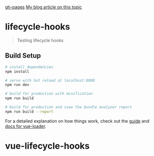 [gh-pages](https://shanegibney.github.io/vue-lifecycle-hooks)
[My blog article on this topic](http://www.shanegibney.com/shanegibney/vue-lifecycle-hooks/)

# lifecycle-hooks

> Testing lifecycle hooks

## Build Setup

``` bash
# install dependencies
npm install

# serve with hot reload at localhost:8080
npm run dev

# build for production with minification
npm run build

# build for production and view the bundle analyzer report
npm run build --report
```

For a detailed explanation on how things work, check out the [guide](http://vuejs-templates.github.io/webpack/) and [docs for vue-loader](http://vuejs.github.io/vue-loader).
# vue-lifecycle-hooks
